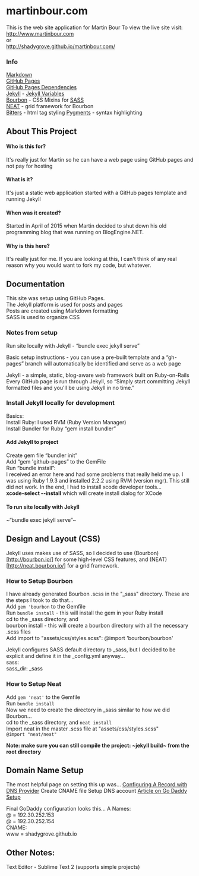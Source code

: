 # martinbour.com
This is the web site application for Martin Bour
To view the live site visit:  
http://www.martinbour.com  
or  
http://shadygrove.github.io/martinbour.com/

### Info
[Markdown](http://en.wikipedia.org/wiki/Markdown)  
[GitHub Pages](https://pages.github.com/)  
[GitHub Pages Dependencies](https://pages.github.com/versions/)  
[Jekyll](http://www.jekyllrb.com) - [Jekyll Variables](http://jekyllrb.com/docs/variables/)  
[Bourbon](http://bourbon.io/) - CSS Mixins for [SASS](http://sass-lang.com/)  
[NEAT](http://neat.bourbon.io/) - grid framework for Bourbon  
[Bitters](https://github.com/thoughtbot/bitters) - html tag styling
[Pygments](http://pygments.org/) - syntax highlighting


## About This Project

#### Who is this for?
It's really just for Martin so he can have a web page using GitHub pages and not pay for hosting

#### What is it?
It's just a static web application started with a GitHub pages template and running Jekyll

#### When was it created?
Started in April of 2015 when Martin decided to shut down his old programming blog that was running on BlogEngine.NET.

#### Why is this here?
It's really just for me.  If you are looking at this, I can't think of any real reason why you would want to fork my code, but whatever.

Documentation
-------------
This site was setup using GitHub Pages.  
The Jekyll platform is used for posts and pages  
Posts are created using Markdown formatting  
SASS is used to organize CSS  

### Notes from setup
Run site locally with Jekyll  - “bundle exec jekyll serve”

Basic setup instructions - you can use a pre-built template and a “gh-pages” branch will automatically be identified and serve as a web page

Jekyll - a simple, static, blog-aware web framework built on Ruby-on-Rails
Every GitHub page is run through Jekyll, so “Simply start committing Jekyll formatted files and you'll be using Jekyll in no time.”

### Install Jekyll locally for development
Basics:  
Install Ruby: I used RVM (Ruby Version Manager)  
Install Bundler for Ruby “gem install bundler”  

#### Add Jekyll to project  
Create gem file “bundler init”  
Add “gem 'github-pages” to the GemFile  
Run “bundle install”:  
I received an error here and had some problems that really held me up.  I was using Ruby 1.9.3 and installed 2.2.2 using RVM (version mgr).  This still did not work.  In the end, I had to install xcode developer tools…  
**xcode-select --install** which will create install dialog for XCode
#### To run site locally with Jekyll  
~“bundle exec jekyll serve”~

## Design and Layout (CSS)
Jekyll uses makes use of SASS, so I decided to use (Bourbon)[http://bourbon.io/] for some high-level CSS features, and (NEAT)[http://neat.bourbon.io/] for a grid framework.

### How to Setup Bourbon
I have already generated Bourbon .scss in the "_sass" directory.  These are the steps I took to do that...  
Add `gem 'bourbon` to the Gemfile  
Run `bundle install` - this will install the gem in your Ruby install  
cd to the _sass directory, and  
bourbon install - this will create a bourbon directory with all the necessary .scss files  
Add import to "assets/css/styles.scss": @import 'bourbon/bourbon'  

Jekyll configures SASS default directory to _sass, but I decided to be explicit and define it in the _config.yml anyway...  
sass:  
   sass_dir: _sass

### How to Setup Neat
Add `gem 'neat'` to the Gemfile  
Run `bundle install`  
Now we need to create the directory in _sass similar to how we did Bourbon...  
cd to the _sass directory, and `neat install`  
Import neat in the master .scss file at "assets/css/styles.scss"  
`@import "neat/neat"`

**Note: make sure you can still compile the project: ~jekyll build~ from the root directory**

## Domain Name Setup
The most helpful page on setting this up was…
[Configuring A Record with DNS Provider](https://help.github.com/articles/tips-for-configuring-an-a-record-with-your-dns-provider/)
Create CNAME file
Setup DNS account 
[Article on Go Daddy Setup]( https://medium.com/@LovettLovett/github-pages-godaddy-f0318c2f25a)

Final GoDaddy configuration looks this…
A Names:  
@ = 192.30.252.153  
@ = 192.30.252.154  
CNAME:  
www = shadygrove.github.io

## Other Notes:
Text Editor - Sublime Text 2 (supports simple projects)


